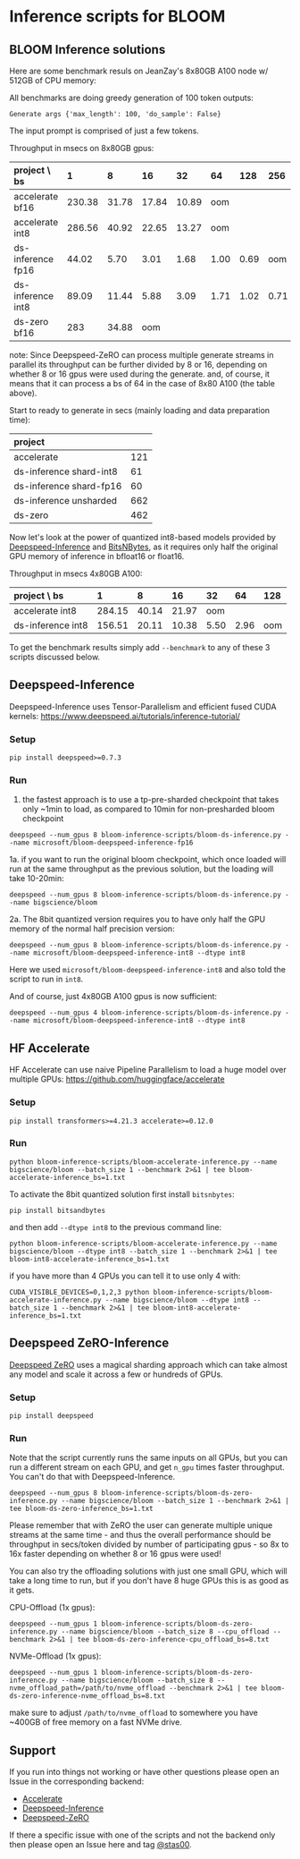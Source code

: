 # Inference scripts for BLOOM

## BLOOM Inference solutions

Here are some benchmark resuls on JeanZay's 8x80GB A100 node w/ 512GB of CPU memory:

All benchmarks are doing greedy generation of 100 token outputs:
```
Generate args {'max_length': 100, 'do_sample': False}
```
The input prompt is comprised of just a few tokens.

Throughput in msecs on 8x80GB gpus:

| project      \ bs |      1 |     8 |    16 |    32 |   64 |  128 |  256 | 512  |
| :---------------- | :----- | :---- | :---- | :---- | :--- | :--- | :--- | :--- |
| accelerate   bf16 | 230.38 | 31.78 | 17.84 | 10.89 |  oom |      |      |      |
| accelerate   int8 | 286.56 | 40.92 | 22.65 | 13.27 |  oom |      |      |      |
| ds-inference fp16 |  44.02 |  5.70 |  3.01 |  1.68 | 1.00 | 0.69 |  oom |      |
| ds-inference int8 |  89.09 | 11.44 |  5.88 |  3.09 | 1.71 | 1.02 | 0.71 | oom  |
| ds-zero      bf16 |    283 | 34.88 |   oom |       |      |      |      |      |

note: Since Deepspeed-ZeRO can process multiple generate streams in parallel its throughput can be further divided by 8 or 16, depending on whether 8 or 16 gpus were used during the generate. and, of course, it means that it can process a bs of 64 in the case of 8x80 A100 (the table above).

Start to ready to generate in secs (mainly loading and data preparation time):

| project                 |      |
| :---------------------- | :--- |
| accelerate              |  121 |
| ds-inference shard-int8 |   61 |
| ds-inference shard-fp16 |   60 |
| ds-inference unsharded  |  662 |
| ds-zero                 |  462 |

Now let's look at the power of quantized int8-based models provided by [Deepspeed-Inference](https://www.deepspeed.ai/tutorials/inference-tutorial/) and [BitsNBytes](https://github.com/TimDettmers/bitsandbytes), as it requires only half the original GPU memory of inference in bfloat16 or float16.

Throughput in msecs 4x80GB A100:

| project      \ bs |      1 |     8 |    16 |    32 |   64 | 128  |
| :---------------- | :----- | :---- | :---- | :---- | :--- | :--- |
| accelerate   int8 | 284.15 | 40.14 | 21.97 |  oom  |      |      |
| ds-inference int8 | 156.51 | 20.11 | 10.38 |  5.50 | 2.96 | oom  |

To get the benchmark results simply add `--benchmark` to any of these 3 scripts discussed below.


## Deepspeed-Inference

Deepspeed-Inference uses Tensor-Parallelism and efficient fused CUDA kernels:
https://www.deepspeed.ai/tutorials/inference-tutorial/

### Setup

```
pip install deepspeed>=0.7.3
```

### Run

1. the fastest approach is to use a tp-pre-sharded checkpoint that takes only ~1min to load, as compared to 10min for non-presharded bloom checkpoint


```
deepspeed --num_gpus 8 bloom-inference-scripts/bloom-ds-inference.py --name microsoft/bloom-deepspeed-inference-fp16
```

1a.
if you want to run the original bloom checkpoint, which once loaded will run at the same throughput as the previous solution, but the loading will take 10-20min:

```
deepspeed --num_gpus 8 bloom-inference-scripts/bloom-ds-inference.py --name bigscience/bloom
```

2a. The 8bit quantized version requires you to have only half the GPU memory of the normal half precision version:


```
deepspeed --num_gpus 8 bloom-inference-scripts/bloom-ds-inference.py --name microsoft/bloom-deepspeed-inference-int8 --dtype int8
```

Here we used `microsoft/bloom-deepspeed-inference-int8` and also told the script to run in `int8`.

And of course, just 4x80GB A100 gpus is now sufficient:

```
deepspeed --num_gpus 4 bloom-inference-scripts/bloom-ds-inference.py --name microsoft/bloom-deepspeed-inference-int8 --dtype int8
```



## HF Accelerate

HF Accelerate can use naive Pipeline Parallelism to load a huge model over multiple GPUs:
https://github.com/huggingface/accelerate

### Setup

```
pip install transformers>=4.21.3 accelerate>=0.12.0
```


### Run


```
python bloom-inference-scripts/bloom-accelerate-inference.py --name bigscience/bloom --batch_size 1 --benchmark 2>&1 | tee bloom-accelerate-inference_bs=1.txt
```

To activate the 8bit quantized solution first install `bitsnbytes`:

```
pip install bitsandbytes
```

and then add `--dtype int8` to the previous command line:

```
python bloom-inference-scripts/bloom-accelerate-inference.py --name bigscience/bloom --dtype int8 --batch_size 1 --benchmark 2>&1 | tee bloom-int8-accelerate-inference_bs=1.txt
```

if you have more than 4 GPUs you can tell it to use only 4 with:
```
CUDA_VISIBLE_DEVICES=0,1,2,3 python bloom-inference-scripts/bloom-accelerate-inference.py --name bigscience/bloom --dtype int8 --batch_size 1 --benchmark 2>&1 | tee bloom-int8-accelerate-inference_bs=1.txt
```


## Deepspeed ZeRO-Inference


[Deepspeed ZeRO](https://www.deepspeed.ai/tutorials/zero/) uses a magical sharding approach which can take almost any model and scale it across a few or hundreds of GPUs.

### Setup

```
pip install deepspeed
```


### Run

Note that the script currently runs the same inputs on all GPUs, but you can run a different stream on each GPU, and get `n_gpu` times faster throughput. You can't do that with Deepspeed-Inference.


```
deepspeed --num_gpus 8 bloom-inference-scripts/bloom-ds-zero-inference.py --name bigscience/bloom --batch_size 1 --benchmark 2>&1 | tee bloom-ds-zero-inference_bs=1.txt
```

Please remember that with ZeRO the user can generate multiple unique streams at the same time - and thus the overall performance should be throughput in secs/token divided by number of participating gpus - so 8x to 16x faster depending on whether 8 or 16 gpus were used!

You can also try the offloading solutions with just one small GPU, which will take a long time to run, but if you don't have 8 huge GPUs this is as good as it gets.


CPU-Offload (1x gpus):
```
deepspeed --num_gpus 1 bloom-inference-scripts/bloom-ds-zero-inference.py --name bigscience/bloom --batch_size 8 --cpu_offload --benchmark 2>&1 | tee bloom-ds-zero-inference-cpu_offload_bs=8.txt
```

NVMe-Offload (1x gpus):
```
deepspeed --num_gpus 1 bloom-inference-scripts/bloom-ds-zero-inference.py --name bigscience/bloom --batch_size 8 --nvme_offload_path=/path/to/nvme_offload --benchmark 2>&1 | tee bloom-ds-zero-inference-nvme_offload_bs=8.txt
```

make sure to adjust `/path/to/nvme_offload` to somewhere you have ~400GB of free memory on a fast NVMe drive.

## Support

If you run into things not working or have other questions please open an Issue in the corresponding backend:

- [Accelerate](https://github.com/huggingface/accelerate/issues)
- [Deepspeed-Inference](https://github.com/microsoft/DeepSpeed/issues)
- [Deepspeed-ZeRO](https://github.com/microsoft/DeepSpeed/issues)

If there a specific issue with one of the scripts and not the backend only then please open an Issue here and tag [@stas00](https://github.com/stas00).
